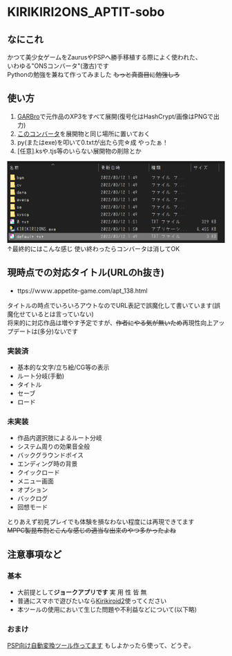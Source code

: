 # KIRIKIRI2ONS_APTIT-sobo
## なにこれ
 かつて美少女ゲームをZaurusやPSPへ勝手移植する際によく使われた、<br>
 いわゆる"ONSコンバータ"(激古)です<br>
 Pythonの勉強を兼ねて作ってみました ~~もっと真面目に勉強しろ~~<br>

## 使い方
1. [GARBro](https://drive.google.com/file/d/1gH9nNRxaz8GexN0B1hWyUc3o692bkWXX/view)で元作品のXP3をすべて展開(復号化はHashCrypt/画像はPNGで出力)
2. [このコンバータ](https://github.com/Prince-of-sea/KIRIKIRI2ONS_APTIT-sobo/releases/latest)を展開物と同じ場所に置いておく
3. py(またはexe)を叩いて0.txtが出たら完☆成 やったぁ！
4. [任意].ksや.tjs等のいらない展開物の削除とか
   
![画像](./image.png)<br>
 ↑最終的にはこんな感じ 使い終わったらコンバータは消してOK<br>

## 現時点での対応タイトル(URLのh抜き)
 - ttps://ｗｗｗ.appetite-game.com/apt_138.html

タイトルの時点でいろいろアウトなのでURL表記で誤魔化して書いています(誤魔化せているとは言っていない)<br>
将来的に対応作品は増やす予定ですが、~~作者にやる気が無いため~~再現性向上アップデートは(多分)ないです<br>

### 実装済
 - 基本的な文字/立ち絵/CG等の表示
 - ルート分岐(手動)
 - タイトル
 - セーブ
 - ロード

### 未実装
 - 作品内選択肢によるルート分岐
 - システム周りの効果音全般
 - バックグラウンドボイス
 - エンディング時の背景
 - クイックロード
 - メニュー画面
 - オプション
 - バックログ
 - 回想モード

とりあえず初見プレイでも体験を損なわない程度には再現できてます<br>
~~MPPC製昆布割とこんな感じの適当な出来のやつ多かったよね~~<br>

## 注意事項など
### 基本
 - 大前提として**ジョークアプリです** 実 用 性 皆 無
 - 普通にスマホで遊びたいなら[Kirikiroid2](https://github.com/zeas2/Kirikiroid2/releases)使ってください
 - 本ツールの使用において生じた問題や不利益などについて(以下略)
### おまけ
 [PSP向け自動変換ツール作ってます](https://github.com/Prince-of-sea/ONScripter_Multi_Converter) もしよかったら使って、どうぞ。